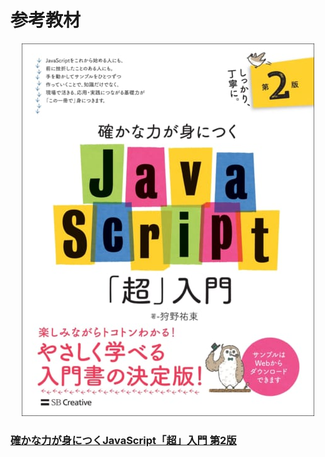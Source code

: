 # 参考教材

<a href="https://www.sbcr.jp/product/4815601577/"><div align="center"><img src="./images/front-cover.jpg"></div></a>

### [**確かな力が身につくJavaScript「超」入門 第2版**](https://www.sbcr.jp/product/4815601577)
